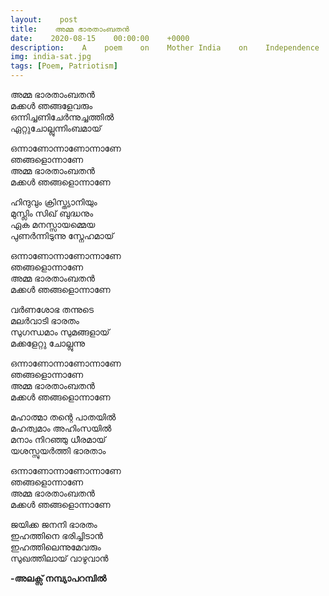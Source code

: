 ```yaml
---
layout:    post
title:    അമ്മ ഭാരതാംബതൻ
date:    2020-08-15    00:00:00    +0000
description:    A    poem    on    Mother India    on    Independence    Day.
img: india-sat.jpg
tags: [Poem, Patriotism]
---
```


അമ്മ ഭാരതാംബതൻ  
മക്കൾ ഞങ്ങളേവരും  
ഒന്നിച്ചണിചേർന്നുച്ചത്തിൽ  
ഏറ്റുചോല്ലുന്നിംബമായ്

ഒന്നാണോന്നാണോന്നാണേ  
ഞങ്ങളൊന്നാണേ  
അമ്മ ഭാരതാംബതൻ  
മക്കൾ ഞങ്ങളൊന്നാണേ  

ഹിന്ദുവും ക്രിസ്ത്യാനിയും   
മുസ്ലിം സിഖ് ബുദ്ധനും  
ഏക മനസ്സായമ്മെയ  
പുണർന്നിടുന്നു സ്നേഹമായ്  

ഒന്നാണോന്നാണോന്നാണേ  
ഞങ്ങളൊന്നാണേ  
അമ്മ ഭാരതാംബതൻ  
മക്കൾ ഞങ്ങളൊന്നാണേ  

വർണശോഭ തന്നുടെ  
മലർവാടി ഭാരതം  
സുഗന്ധമാം സുമങ്ങളായ്  
മക്കളേറ്റു ചോല്ലുന്നു  

ഒന്നാണോന്നാണോന്നാണേ  
ഞങ്ങളൊന്നാണേ  
അമ്മ ഭാരതാംബതൻ  
മക്കൾ ഞങ്ങളൊന്നാണേ  

മഹാത്മാ തന്റെ പാതയിൽ  
മഹത്വമാം അഹിംസയിൽ  
മനാം നിറഞ്ഞു ധീരമായ്  
യശസ്സുയർത്തി ഭാരതാം  

ഒന്നാണോന്നാണോന്നാണേ  
ഞങ്ങളൊന്നാണേ  
അമ്മ ഭാരതാംബതൻ  
മക്കൾ ഞങ്ങളൊന്നാണേ  

ജയിക്ക ജനനി ഭാരതം  
ഇഹത്തിനെ ഭരിച്ചിടാൻ  
ഇഹത്തിലെന്നുമേവരും  
സുഖത്തിലായ് വാഴുവാൻ  

**-അലക്സ് നമ്പ്യാപറമ്പിൽ**